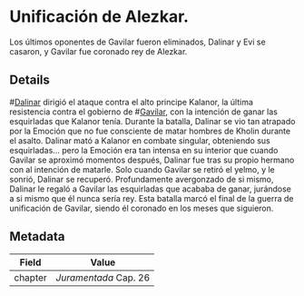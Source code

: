 # Unificación de Alezkar.
Los últimos oponentes de Gavilar fueron eliminados, Dalinar y Evi se casaron, y Gavilar fue coronado rey de Alezkar. 

## Details
#[Dalinar](characters/dalinar) dirigió el ataque contra el alto principe Kalanor, la última resistencia contra el gobierno de #[Gavilar](characters/gavilar), con la intención de ganar las esquirladas que Kalanor tenía. Durante la batalla, Dalinar se vio tan atrapado por la Emoción que no fue consciente de matar hombres de Kholin durante el asalto. Dalinar mató a Kalanor en combate singular, obteniendo sus esquirladas... pero la Emoción era tan intensa en su interior que cuando Gavilar se aproximó momentos después, Dalinar fue tras su propio hermano con al intención de matarle. Solo cuando Gavilar se retiró el yelmo, y le sonrió, Dalinar se recuperó. Profundamente avergonzado de si mismo, Dalinar le regaló a Gavilar las esquirladas que acababa de ganar, jurándose a si mismo que él nunca sería rey. Esta batalla marcó el final de la guerra de unificación de Gavilar, siendo él coronado en los meses que siguieron. 

## Metadata
| Field | Value |
| ----- | ----- |
| chapter | *Juramentada* Cap. 26 |
